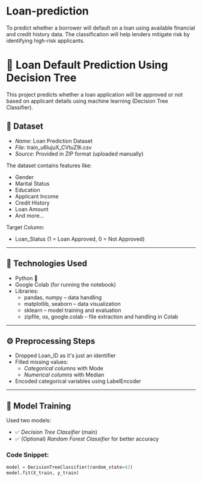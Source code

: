 # Loan-prediction
To predict whether a borrower will default on a loan using available financial and credit history data. The classification will help lenders mitigate risk by identifying high-risk applicants.
# 🏦 Loan Default Prediction Using Decision Tree

This project predicts whether a loan application will be approved or not based on applicant details using machine learning (Decision Tree Classifier).

## 📁 Dataset

- *Name*: Loan Prediction Dataset  
- *File*: train_u6lujuX_CVtuZ9i.csv  
- *Source*: Provided in ZIP format (uploaded manually)

The dataset contains features like:
- Gender
- Marital Status
- Education
- Applicant Income
- Credit History
- Loan Amount
- And more...

Target Column:
- Loan_Status (1 = Loan Approved, 0 = Not Approved)

---

## 🔧 Technologies Used

- Python 🐍
- Google Colab (for running the notebook)
- Libraries:
  - pandas, numpy – data handling
  - matplotlib, seaborn – data visualization
  - sklearn – model training and evaluation
  - zipfile, os, google.colab – file extraction and handling in Colab

---

## ⚙ Preprocessing Steps

- Dropped Loan_ID as it's just an identifier
- Filled missing values:
  - *Categorical columns* with Mode
  - *Numerical columns* with Median
- Encoded categorical variables using LabelEncoder

---

## 🧠 Model Training

Used two models:
- ✅ *Decision Tree Classifier* (main)
- ✅ (Optional) *Random Forest Classifier* for better accuracy

### Code Snippet:
```python
model = DecisionTreeClassifier(random_state=42)
model.fit(X_train, y_train)
